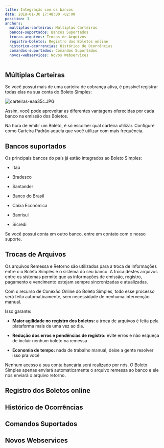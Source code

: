 ```yaml
---
title: Integração com os bancos
date: 2018-01-30 17:48:00 -02:00
position: 3
anchors:
  multiplas-carteiras: Múltiplas Carteiras
  bancos-suportados: Bancos Suportados
  trocas-arquivos: Trocas de Arquivos
  registro-boletos: Registro dos Boletos online
  historico-ocorrencias: Histórico de Ocorrências
  comandos-suportados: Comandos Suportados
  novos-webservices: Novos Webservices
---
```


## Múltiplas Carteiras

Se você possui mais de uma carteira de cobrança ativa, é possível registrar todas elas na sua conta do Boleto Simples:

![carteiras-eaa35c.JPG](/uploads/carteiras-eaa35c.JPG)

Assim, você pode aproveitar as diferentes vantagens oferecidas por cada banco na emissão dos Boletos.

Na hora de emitir um Boleto, é só escolher qual carteira utilizar. Configure como Carteira Padrão aquela que você utilizar com mais frequência.

## Bancos suportados

Os principais bancos do país já estão integrados ao Boleto Simples:

* Itaú

* Bradesco

* Santander

* Banco do Brasil

* Caixa Econômica

* Banrisul

* Sicredi

Se você possui conta em outro banco, entre em contato com o nosso suporte.

## Trocas de Arquivos

Os arquivos Remessa e Retorno são utilizados para a troca de informações entre o o Boleto Simples e o sistema do seu banco.
A troca destes arquivos entre os sistemas permite que as informações de emissão, registro, pagamento e vencimento estejam sempre sincronizadas e atualizadas.

Com o recurso de Conexão Online do Boleto Simples, todo esse processo será feito automaticamente, sem necessidade de nenhuma intervenção manual.

Isso garante:

* **Maior agilidade no registro dos boletos:** a troca de arquivos é feita pela plataforma mais de uma vez ao dia.

* **Redução dos erros e pendências de registro:** evite erros e não esqueça de incluir nenhum boleto na remessa

* **Economia de tempo:** nada de trabalho manual, deixe a gente resolver isso pra você

Nenhum acesso à sua conta bancária será realizado por nós. O Boleto Simples apenas enviará automaticamente o arquivo remessa ao banco e ele nos enviará o arquivo retorno.

## Registro dos Boletos online

## Histórico de Ocorrências

## Comandos Suportados

## Novos Webservices